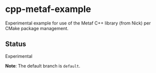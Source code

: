 # cpp-metaf-example
Experimental example for use of the Metaf C++ library (from Nick) per CMake package management.

## Status
Experimental

**Note**: The default branch is `default`.
